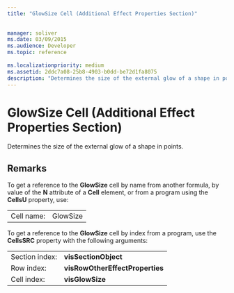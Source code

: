 ```yaml
---
title: "GlowSize Cell (Additional Effect Properties Section)"
 
 
manager: soliver
ms.date: 03/09/2015
ms.audience: Developer
ms.topic: reference
 
ms.localizationpriority: medium
ms.assetid: 2ddc7a08-25b8-4903-b0dd-be72d1fa8075
description: "Determines the size of the external glow of a shape in points."
---
```


# GlowSize Cell (Additional Effect Properties Section)

Determines the size of the external glow of a shape in points. 
  
## Remarks

To get a reference to the **GlowSize** cell by name from another formula, by value of the **N** attribute of a **Cell** element, or from a program using the **CellsU** property, use: 
  
|||
|:-----|:-----|
| Cell name:  <br/> | GlowSize  <br/> |
   
To get a reference to the **GlowSize** cell by index from a program, use the **CellsSRC** property with the following arguments: 
  
|||
|:-----|:-----|
| Section index:  <br/> |**visSectionObject** <br/> |
| Row index:  <br/> |**visRowOtherEffectProperties** <br/> |
| Cell index:  <br/> |**visGlowSize** <br/> |
   

